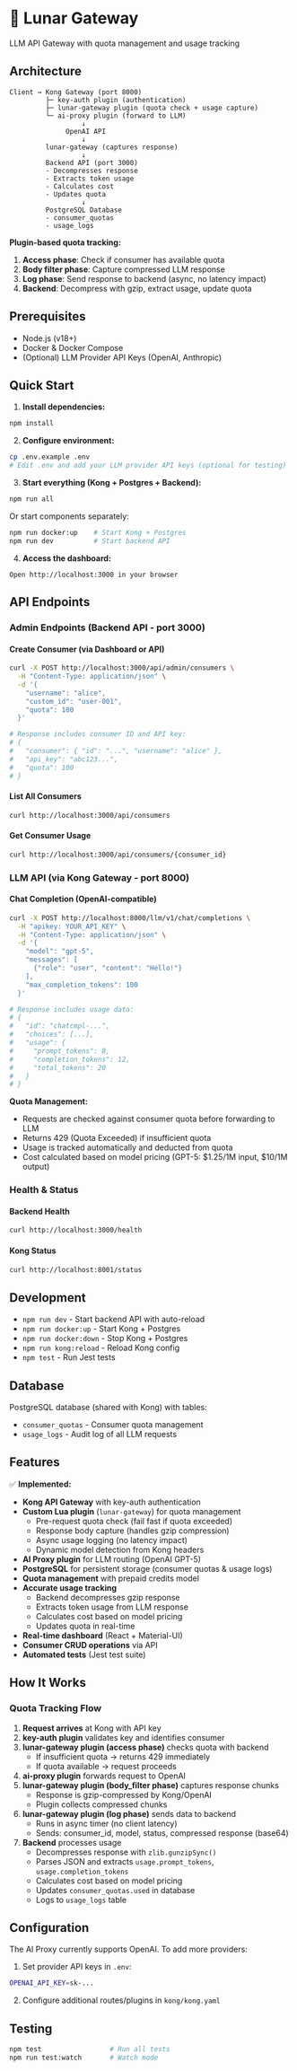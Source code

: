 # 🌙 Lunar Gateway

LLM API Gateway with quota management and usage tracking

## Architecture

```
Client → Kong Gateway (port 8000)
         ├─ key-auth plugin (authentication)
         ├─ lunar-gateway plugin (quota check + usage capture)
         └─ ai-proxy plugin (forward to LLM)
                  ↓
              OpenAI API
                  ↓
         lunar-gateway (captures response)
                  ↓
         Backend API (port 3000)
         - Decompresses response
         - Extracts token usage
         - Calculates cost
         - Updates quota
                  ↓
         PostgreSQL Database
         - consumer_quotas
         - usage_logs
```

**Plugin-based quota tracking:**
1. **Access phase**: Check if consumer has available quota
2. **Body filter phase**: Capture compressed LLM response
3. **Log phase**: Send response to backend (async, no latency impact)
4. **Backend**: Decompress with gzip, extract usage, update quota

## Prerequisites

- Node.js (v18+)
- Docker & Docker Compose
- (Optional) LLM Provider API Keys (OpenAI, Anthropic)

## Quick Start

1. **Install dependencies:**
```bash
npm install
```

2. **Configure environment:**
```bash
cp .env.example .env
# Edit .env and add your LLM provider API keys (optional for testing)
```

3. **Start everything (Kong + Postgres + Backend):**
```bash
npm run all
```

Or start components separately:
```bash
npm run docker:up    # Start Kong + Postgres
npm run dev          # Start backend API
```

4. **Access the dashboard:**
```
Open http://localhost:3000 in your browser
```

## API Endpoints

### Admin Endpoints (Backend API - port 3000)

#### Create Consumer (via Dashboard or API)
```bash
curl -X POST http://localhost:3000/api/admin/consumers \
  -H "Content-Type: application/json" \
  -d '{
    "username": "alice",
    "custom_id": "user-001",
    "quota": 100
  }'

# Response includes consumer ID and API key:
# {
#   "consumer": { "id": "...", "username": "alice" },
#   "api_key": "abc123...",
#   "quota": 100
# }
```

#### List All Consumers
```bash
curl http://localhost:3000/api/consumers
```

#### Get Consumer Usage
```bash
curl http://localhost:3000/api/consumers/{consumer_id}
```

### LLM API (via Kong Gateway - port 8000)

#### Chat Completion (OpenAI-compatible)
```bash
curl -X POST http://localhost:8000/llm/v1/chat/completions \
  -H "apikey: YOUR_API_KEY" \
  -H "Content-Type: application/json" \
  -d '{
    "model": "gpt-5",
    "messages": [
      {"role": "user", "content": "Hello!"}
    ],
    "max_completion_tokens": 100
  }'

# Response includes usage data:
# {
#   "id": "chatcmpl-...",
#   "choices": [...],
#   "usage": {
#     "prompt_tokens": 8,
#     "completion_tokens": 12,
#     "total_tokens": 20
#   }
# }
```

**Quota Management:**
- Requests are checked against consumer quota before forwarding to LLM
- Returns 429 (Quota Exceeded) if insufficient quota
- Usage is tracked automatically and deducted from quota
- Cost calculated based on model pricing (GPT-5: $1.25/1M input, $10/1M output)

### Health & Status

#### Backend Health
```bash
curl http://localhost:3000/health
```

#### Kong Status
```bash
curl http://localhost:8001/status
```

## Development

- `npm run dev` - Start backend API with auto-reload
- `npm run docker:up` - Start Kong + Postgres
- `npm run docker:down` - Stop Kong + Postgres
- `npm run kong:reload` - Reload Kong config
- `npm test` - Run Jest tests

## Database

PostgreSQL database (shared with Kong) with tables:
- `consumer_quotas` - Consumer quota management
- `usage_logs` - Audit log of all LLM requests

## Features

✅ **Implemented:**
- **Kong API Gateway** with key-auth authentication
- **Custom Lua plugin** (`lunar-gateway`) for quota management
  - Pre-request quota check (fail fast if quota exceeded)
  - Response body capture (handles gzip compression)
  - Async usage logging (no latency impact)
  - Dynamic model detection from Kong headers
- **AI Proxy plugin** for LLM routing (OpenAI GPT-5)
- **PostgreSQL** for persistent storage (consumer quotas & usage logs)
- **Quota management** with prepaid credits model
- **Accurate usage tracking**
  - Backend decompresses gzip response
  - Extracts token usage from LLM response
  - Calculates cost based on model pricing
  - Updates quota in real-time
- **Real-time dashboard** (React + Material-UI)
- **Consumer CRUD operations** via API
- **Automated tests** (Jest test suite)

## How It Works

### Quota Tracking Flow

1. **Request arrives** at Kong with API key
2. **key-auth plugin** validates key and identifies consumer
3. **lunar-gateway plugin (access phase)** checks quota with backend
   - If insufficient quota → returns 429 immediately
   - If quota available → request proceeds
4. **ai-proxy plugin** forwards request to OpenAI
5. **lunar-gateway plugin (body_filter phase)** captures response chunks
   - Response is gzip-compressed by Kong/OpenAI
   - Plugin collects compressed chunks
6. **lunar-gateway plugin (log phase)** sends data to backend
   - Runs in async timer (no client latency)
   - Sends: consumer_id, model, status, compressed response (base64)
7. **Backend** processes usage
   - Decompresses response with `zlib.gunzipSync()`
   - Parses JSON and extracts `usage.prompt_tokens`, `usage.completion_tokens`
   - Calculates cost based on model pricing
   - Updates `consumer_quotas.used` in database
   - Logs to `usage_logs` table

## Configuration

The AI Proxy currently supports OpenAI. To add more providers:

1. Set provider API keys in `.env`:
```bash
OPENAI_API_KEY=sk-...
```

2. Configure additional routes/plugins in `kong/kong.yaml`

## Testing

```bash
npm test                 # Run all tests
npm run test:watch       # Watch mode
```
